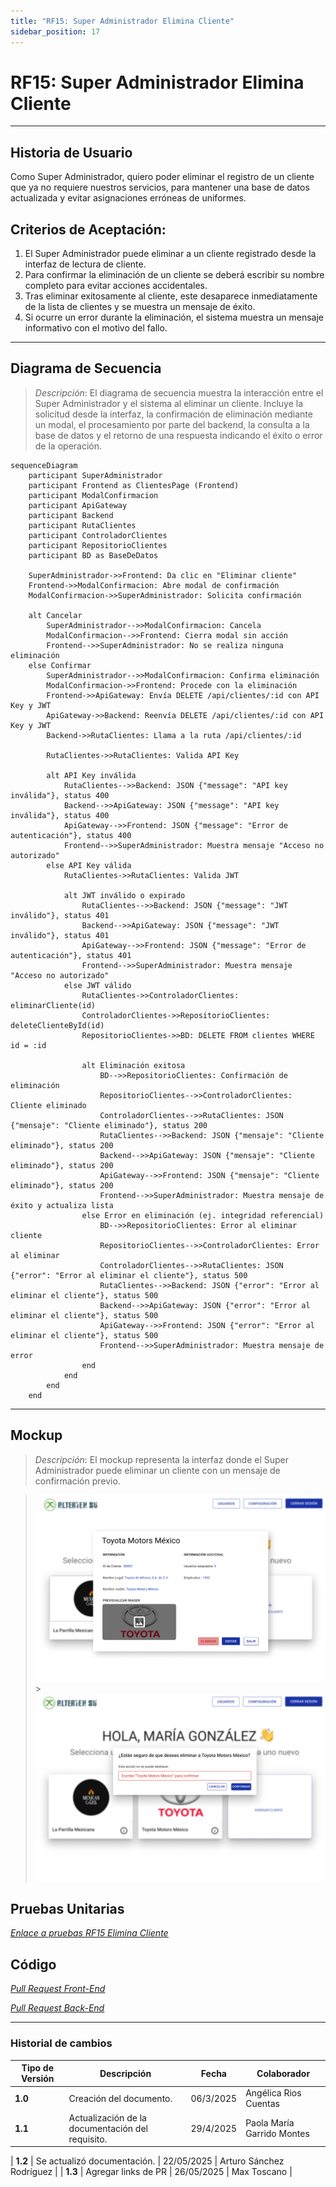 ```yaml
---
title: "RF15: Super Administrador Elimina Cliente"
sidebar_position: 17
---
```


# RF15: Super Administrador Elimina Cliente

---

## Historia de Usuario

Como Super Administrador, quiero poder eliminar el registro de un cliente que ya no requiere nuestros servicios, para mantener una base de datos actualizada y evitar asignaciones erróneas de uniformes.

## **Criterios de Aceptación:**

1. El Super Administrador puede eliminar a un cliente registrado desde la interfaz de lectura de cliente.
2. Para confirmar la eliminación de un cliente se deberá escribir su nombre completo para evitar acciones accidentales.
3. Tras eliminar exitosamente al cliente, este desaparece inmediatamente de la lista de clientes y se muestra un mensaje de éxito.
4. Si ocurre un error durante la eliminación, el sistema muestra un mensaje informativo con el motivo del fallo.

---

## **Diagrama de Secuencia**

> _Descripción_: El diagrama de secuencia muestra la interacción entre el Super Administrador y el sistema al eliminar un cliente. Incluye la solicitud desde la interfaz, la confirmación de eliminación mediante un modal, el procesamiento por parte del backend, la consulta a la base de datos y el retorno de una respuesta indicando el éxito o error de la operación.

```mermaid
sequenceDiagram
    participant SuperAdministrador
    participant Frontend as ClientesPage (Frontend)
    participant ModalConfirmacion
    participant ApiGateway
    participant Backend
    participant RutaClientes
    participant ControladorClientes
    participant RepositorioClientes
    participant BD as BaseDeDatos

    SuperAdministrador->>Frontend: Da clic en "Eliminar cliente"
    Frontend->>ModalConfirmacion: Abre modal de confirmación
    ModalConfirmacion->>SuperAdministrador: Solicita confirmación

    alt Cancelar
        SuperAdministrador-->>ModalConfirmacion: Cancela
        ModalConfirmacion-->>Frontend: Cierra modal sin acción
        Frontend-->>SuperAdministrador: No se realiza ninguna eliminación
    else Confirmar
        SuperAdministrador-->>ModalConfirmacion: Confirma eliminación
        ModalConfirmacion->>Frontend: Procede con la eliminación
        Frontend->>ApiGateway: Envía DELETE /api/clientes/:id con API Key y JWT
        ApiGateway->>Backend: Reenvía DELETE /api/clientes/:id con API Key y JWT
        Backend->>RutaClientes: Llama a la ruta /api/clientes/:id

        RutaClientes->>RutaClientes: Valida API Key

        alt API Key inválida
            RutaClientes-->>Backend: JSON {"message": "API key inválida"}, status 400
            Backend-->>ApiGateway: JSON {"message": "API key inválida"}, status 400
            ApiGateway-->>Frontend: JSON {"message": "Error de autenticación"}, status 400
            Frontend-->>SuperAdministrador: Muestra mensaje "Acceso no autorizado"
        else API Key válida
            RutaClientes->>RutaClientes: Valida JWT

            alt JWT inválido o expirado
                RutaClientes-->>Backend: JSON {"message": "JWT inválido"}, status 401
                Backend-->>ApiGateway: JSON {"message": "JWT inválido"}, status 401
                ApiGateway-->>Frontend: JSON {"message": "Error de autenticación"}, status 401
                Frontend-->>SuperAdministrador: Muestra mensaje "Acceso no autorizado"
            else JWT válido
                RutaClientes->>ControladorClientes: eliminarCliente(id)
                ControladorClientes->>RepositorioClientes: deleteClienteById(id)
                RepositorioClientes->>BD: DELETE FROM clientes WHERE id = :id

                alt Eliminación exitosa
                    BD-->>RepositorioClientes: Confirmación de eliminación
                    RepositorioClientes-->>ControladorClientes: Cliente eliminado
                    ControladorClientes-->>RutaClientes: JSON {"mensaje": "Cliente eliminado"}, status 200
                    RutaClientes-->>Backend: JSON {"mensaje": "Cliente eliminado"}, status 200
                    Backend-->>ApiGateway: JSON {"mensaje": "Cliente eliminado"}, status 200
                    ApiGateway-->>Frontend: JSON {"mensaje": "Cliente eliminado"}, status 200
                    Frontend-->>SuperAdministrador: Muestra mensaje de éxito y actualiza lista
                else Error en eliminación (ej. integridad referencial)
                    BD-->>RepositorioClientes: Error al eliminar cliente
                    RepositorioClientes-->>ControladorClientes: Error al eliminar
                    ControladorClientes-->>RutaClientes: JSON {"error": "Error al eliminar el cliente"}, status 500
                    RutaClientes-->>Backend: JSON {"error": "Error al eliminar el cliente"}, status 500
                    Backend-->>ApiGateway: JSON {"error": "Error al eliminar el cliente"}, status 500
                    ApiGateway-->>Frontend: JSON {"error": "Error al eliminar el cliente"}, status 500
                    Frontend-->>SuperAdministrador: Muestra mensaje de error
                end
            end
        end
    end
```

---

## **Mockup**

> _Descripción_: El mockup representa la interfaz donde el Super Administrador puede eliminar un cliente con un mensaje de confirmación previo.

> ![Interfaz de eliminar cliente](imagenes/RF15EliminaCliente1.png) > ![Interfaz de confirmación de eliminar cliente](imagenes/RF15EliminaCliente2.png)

## **Pruebas Unitarias**

_<u>[Enlace a pruebas RF15 Elimina Cliente](https://docs.google.com/spreadsheets/d/1NLGwGrGA5PVOEzLaqxa8Ts1D_Ng3QzzqNKWJYUzxD-M/edit?usp=sharing)</u>_

## **Código**

_<u>[Pull Request Front-End](https://github.com/CodeAnd-Co/Frontend-Text-Lines/pull/41)</u>_

_<u>[Pull Request Back-End](https://github.com/CodeAnd-Co/Backend-textiles/pull/73)</u>_

---

### Historial de cambios

| **Tipo de Versión** | **Descripción**                                  | **Fecha** | **Colaborador**            |
| ------------------- | ------------------------------------------------ | --------- | -------------------------- |
| **1.0**             | Creación del documento.                          | 06/3/2025 | Angélica Rios Cuentas      |
| **1.1**             | Actualización de la documentación del requisito. | 29/4/2025 | Paola María Garrido Montes |

| **1.2** | Se actualizó documentación. | 22/05/2025 | Arturo Sánchez Rodríguez |
| **1.3** | Agregar links de PR | 26/05/2025 | Max Toscano |
